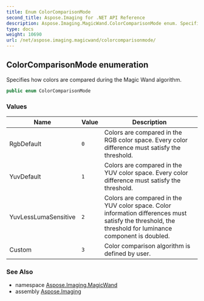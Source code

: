 ```yaml
---
title: Enum ColorComparisonMode
second_title: Aspose.Imaging for .NET API Reference
description: Aspose.Imaging.MagicWand.ColorComparisonMode enum. Specifies how colors are compared during the Magic Wand algorithm
type: docs
weight: 10690
url: /net/aspose.imaging.magicwand/colorcomparisonmode/
---
```

## ColorComparisonMode enumeration

Specifies how colors are compared during the Magic Wand algorithm.

```csharp
public enum ColorComparisonMode
```

### Values

| Name | Value | Description |
| --- | --- | --- |
| RgbDefault | `0` | Colors are compared in the RGB color space. Every color difference must satisfy the threshold. |
| YuvDefault | `1` | Colors are compared in the YUV color space. Every color difference must satisfy the threshold. |
| YuvLessLumaSensitive | `2` | Colors are compared in the YUV color space. Color information differences must satisfy the threshold, the threshold for luminance component is doubled. |
| Custom | `3` | Color comparison algorithm is defined by user. |

### See Also

* namespace [Aspose.Imaging.MagicWand](../../aspose.imaging.magicwand/)
* assembly [Aspose.Imaging](../../)


